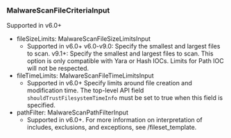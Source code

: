 ### MalwareScanFileCriteriaInput
Supported in v6.0+

- fileSizeLimits: MalwareScanFileSizeLimitsInput
  - Supported in v6.0+
v6.0-v9.0: Specify the smallest and largest files to scan.
v9.1+: Specify the smallest and largest files to scan. This option is only compatible with Yara or Hash IOCs. Limits for Path IOC will not be respected.
- fileTimeLimits: MalwareScanFileTimeLimitsInput
  - Supported in v6.0+
Specify limits around file creation and modification time. The top-level API field `shouldTrustFilesystemTimeInfo` must be set to true when this field is specified.
- pathFilter: MalwareScanPathFilterInput
  - Supported in v6.0+. For more information on interpretation of includes, exclusions, and exceptions, see /fileset_template.
